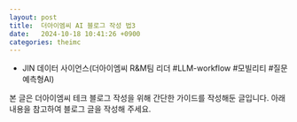 ```yaml
---
layout: post
title:  더아이엠씨 AI 블로그 작성 법3
date:   2024-10-18 10:41:26 +0900
categories: theimc 
---
```

- JIN 데이터 사이언스(더아이엠씨 R&M팀 리더 #LLM-workflow #모빌리티 #질문예측형AI)


본 글은 더아이엠씨 테크 블로그 작성을 위해 간단한 가이드를 작성해둔 글입니다. 아래 내용을 참고하여 블로그 글을 작성해 주세요.


